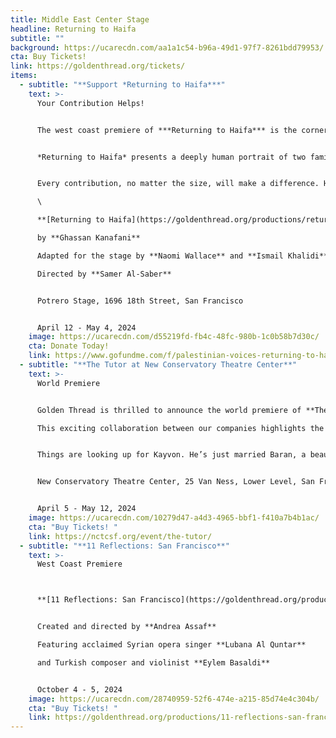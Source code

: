 ```yaml
---
title: Middle East Center Stage
headline: Returning to Haifa
subtitle: ""
background: https://ucarecdn.com/aa1a1c54-b96a-49d1-97f7-8261bdd79953/
cta: Buy Tickets!
link: https://goldenthread.org/tickets/
items:
  - subtitle: "**Support *Returning to Haifa***"
    text: >-
      Your Contribution Helps!


      The west coast premiere of ***Returning to Haifa*** is the cornerstone of our 2024 Season for Palestine. We are still raising funds for this production and we could use your support! Join the [Go Fund Me](https://www.gofundme.com/f/palestinian-voices-returning-to-haifa-performance?member=32712677&sharetype=teams&utm_campaign=p_na+share-sheet&utm_medium=copy_link&utm_source=customer) campaign hosted by our longtime supporters Mona Masri, Jumana Muwafi, and Hassan Fouda.


      *Returning to Haifa* presents a deeply human portrait of two families, one Palestinian, and one Israeli Jewish, forced by history into an intimacy they didn’t choose. In the wake of the 1967 Six-Day War, with the borders finally open after two decades, Said and Safiyya, a Palestinian couple, return to Haifa in search of the echoes of a home they were forced to abandon during the Nakba in 1948. But are they truly ready for the encounter that awaits them upon their return?


      Every contribution, no matter the size, will make a difference. Help us bring this powerful story to the stage for everyone to experience! And don't forget to get your tickets today!\

      \

      **[Returning to Haifa](https://goldenthread.org/productions/returning-to-haifa/)**

      by **Ghassan Kanafani**

      Adapted for the stage by **Naomi Wallace** and **Ismail Khalidi**

      Directed by **Samer Al-Saber**


      P﻿otrero Stage, 1696 18th Street, San Francisco


      April 12 - May 4, 2024
    image: https://ucarecdn.com/d55219fd-fb4c-48fc-980b-1c0b58b7d30c/
    cta: Donate Today!
    link: https://www.gofundme.com/f/palestinian-voices-returning-to-haifa-performance?member=32712677&sharetype=teams&utm_campaign=p_na+share-sheet&utm_medium=copy_link&utm_source=customer
  - subtitle: "**The Tutor at New Conservatory Theatre Center**"
    text: >-
      World Premiere


      Golden Thread is thrilled to announce the world premiere of **The Tutor**, a new play by our founder **Torange Yeghiazarian**, commissioned and produced by New Conservatory Theatre Center, and directed by **Sahar Assaf**, our Executive Artistic Director, with a cast of Golden Thread Resident Artists: Deborah Eliezer, Maya Nazzal, Lawrence Radecker.

      This exciting collaboration between our companies highlights the spirit of artistic exchange and the exemplar of unifying leadership and cooperation. 


      Things are looking up for Kayvon. He’s just married Baran, a beautiful young Iranian woman, and brought her back to his Bay Area home. But when he asks his lifelong friend Azar to tutor Baran, all three lives begin to unravel as the two women fall into a passionate love affair. A study of preconceived notions and the hypocrisies that drive them, The Tutor is a provocative look at the cost of owning one’s truth. 


      New Conservatory Theatre Center, 25 Van Ness, Lower Level, San Francisco


      April 5 - May 12, 2024
    image: https://ucarecdn.com/10279d47-a4d3-4965-bbf1-f410a7b4b1ac/
    cta: "Buy Tickets! "
    link: https://nctcsf.org/event/the-tutor/
  - subtitle: "**11 Reflections: San Francisco**"
    text: >-
      West Coast Premiere  



      **[11 Reflections: San Francisco](https://goldenthread.org/productions/11-reflections-san-francisco/)** is part of a new national series of performance works, **Eleven Reflections on the Nation**, devised by **Andrea Assaf**. The project draws on her seminal work, **Eleven Reflections on September**, an episodic, multimedia performance on Arab American identity, Wars on/of Terror, and “the constant, quiet rain of death / amidst beauty” in a post-9/11 world. In each participating city, the project engages local artists and community members who have been affected by post-9/11 policies to contribute their stories, illuminating our collective experiences since 2001—from the fall of the Twin Towers, to the U.S. wars on Iraq and Afghanistan, to the Muslim Ban, and now to the funding of genocide in Palestine. 


      Created and directed by **Andrea Assaf**

      Featuring acclaimed Syrian opera singer **Lubana Al Quntar**

      and Turkish composer and violinist **Eylem Basaldi** 


      October 4 - 5, 2024
    image: https://ucarecdn.com/28740959-52f6-474e-a215-85d74e4c304b/
    cta: "Buy Tickets! "
    link: https://goldenthread.org/productions/11-reflections-san-francisco/
---
```

